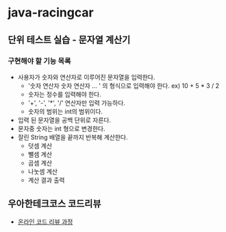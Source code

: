 # java-racingcar

## 단위 테스트 실습 - 문자열 계산기
### 구현해야 할 기능 목록
- 사용자가 숫자와 연산자로 이루어진 문자열을 입력한다.
    - '숫자 연산자 숫자 연산자 ... ' 의 형식으로 입력해야 한다. ex) 10 + 5 * 3 / 2
    - 숫자는 정수를 입력해야 한다.
    - '+', '-', '*', '/' 연산자만 입력 가능하다.
    - 숫자의 범위는 int의 범위이다.
- 입력 된 문자열을 공백 단위로 자른다.
- 문자중 숫자는 int 형으로 변경한다.
- 잘린 String 배열을 끝까지 반복해 계산한다.
    - 덧셈 계산
    - 뺄셈 계산
    - 곱셈 계산
    - 나눗셈 계산
    - 계산 결과 출력


## 우아한테크코스 코드리뷰
* [온라인 코드 리뷰 과정](https://github.com/woowacourse/woowacourse-docs/blob/master/maincourse/README.md)
